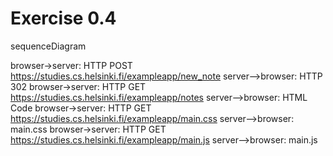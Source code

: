 # Exercise 0.4
sequenceDiagram

browser->server: HTTP POST https://studies.cs.helsinki.fi/exampleapp/new_note
server-->browser: HTTP 302
browser->server: HTTP GET https://studies.cs.helsinki.fi/exampleapp/notes
server-->browser: HTML Code
browser->server: HTTP GET https://studies.cs.helsinki.fi/exampleapp/main.css
server-->browser: main.css
browser->server: HTTP GET https://studies.cs.helsinki.fi/exampleapp/main.js
server-->browser: main.js

